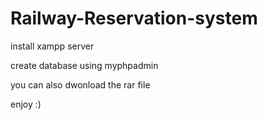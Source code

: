 # Railway-Reservation-system

install xampp server

create database using myphpadmin

you can also dwonload the rar file

enjoy :)
